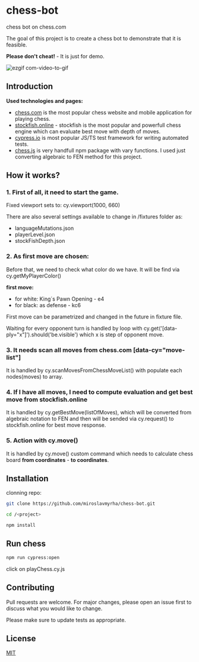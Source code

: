 # chess-bot

chess bot on chess.com

The goal of this project is to create a chess bot to demonstrate that it is feasible.

**Please don't cheat!** - It is just for demo.

![ezgif com-video-to-gif](https://github.com/miroslavkadidlo/chess-bot/assets/16743203/4a716141-36a5-4dc2-91bf-1dc44cef590f)

## Introduction

**Used technologies and pages:**

- [chess.com](https://www.chess.com/) is the most popular chess website and mobile application for playing chess.
- [stockfish.online](https://stockfish.online/) - stockfish is the most popular and powerfull chess engine which can evaluate best move with depth of moves.
- [cypress.io](https://cypress.io) is most popular JS/TS test framework for writing automated tests.
- [chess.js](https://github.com/jhlywa/chess.js/blob/master/README.md) is very handfull npm package with vary functions. I used just converting algebraic to FEN method for this project.

## How it works?

### 1. First of all, it need to start the game.

Fixed viewport sets to: cy.viewport(1000, 660)

There are also several settings available to change in /fixtures folder as:

- languageMutations.json
- playerLevel.json
- stockFishDepth.json

### 2. As first move are chosen:

Before that, we need to check what color do we have. It will be find via cy.getMyPlayerColor()

**first move:**

- for white: King´s Pawn Opening - e4
- for black: as defense - kc6

First move can be parametrized and changed in the future in fixture file.

Waiting for every opponent turn is handled by loop with cy.get('[data-ply="x"]').should('be.visible') which x is step of opponent move.

### 3. It needs scan all moves from chess.com [data-cy="move-list"]

It is handled by cy.scanMovesFromChessMoveList() with populate each nodes(moves) to array.

### 4. If I have all moves, I need to compute evaluation and get best move from stockfish.online

It is handled by cy.getBestMove(listOfMoves), which will be converted from algebraic notation to FEN and then will be sended via cy.request() to stockfish.online for best move response.

### 5. Action with cy.move()

It is handled by cy.move() custom command which needs to calculate chess board **from coordinates** - **to coordinates**.

## Installation

clonning repo:

```bash
git clone https://github.com/miroslavmyrha/chess-bot.git
```

```bash
cd /<project>

npm install
```

## Run chess

```bash
npm run cypress:open
```

click on playChess.cy.js

## Contributing

Pull requests are welcome. For major changes, please open an issue first
to discuss what you would like to change.

Please make sure to update tests as appropriate.

## License

[MIT](https://choosealicense.com/licenses/mit/)
